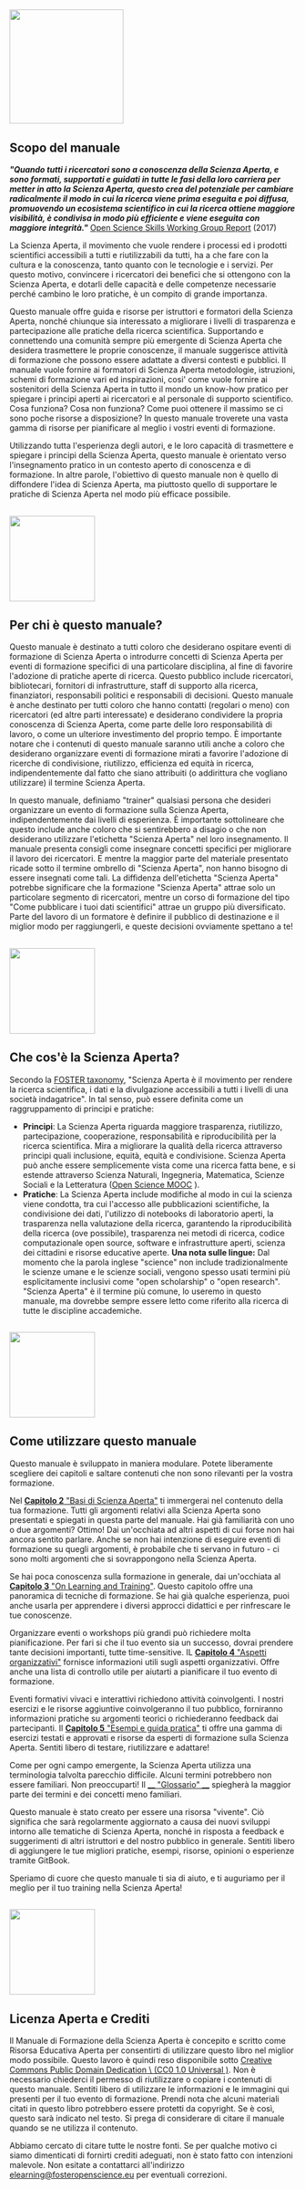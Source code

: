 ## <img src="/Images/Icons/book.png" width="200" height="200" />

## Scopo del manuale

_**"Quando tutti i ricercatori sono a conoscenza della Scienza Aperta, e sono formati, supportati e guidati in tutte le fasi della loro carriera per metter in atto la Scienza Aperta, questo crea del potenziale per cambiare radicalmente il modo in cui la ricerca viene prima eseguita e poi diffusa, promuovendo un ecosistema scientifico in cui la ricerca ottiene maggiore visibilità, è condivisa in modo più efficiente e viene eseguita con maggiore integrità."**_ [Open Science Skills Working Group Report](https://ec.europa.eu/research/openscience/pdf/os_skills_wgreport_final.pdf#view=fit&pagemode=none) \(2017\)

La Scienza Aperta, il movimento che vuole rendere i processi ed i prodotti scientifici accessibili a tutti e riutilizzabili da tutti, ha a che fare con la cultura e la conoscenza, tanto quanto con le tecnologie e i servizi. Per questo motivo, convincere i ricercatori dei benefici che si ottengono con la Scienza Aperta, e dotarli delle capacità e delle competenze necessarie perché cambino le loro pratiche, è un compito di grande importanza.

Questo manuale offre guida e risorse per istruttori e formatori della Scienza Aperta, nonché chiunque sia interessato a migliorare i livelli di trasparenza e partecipazione alle pratiche della ricerca scientifica. Supportando e connettendo una comunità sempre più emergente di Scienza Aperta che desidera trasmettere le proprie conoscenze, il manuale suggerisce attività di formazione che possono essere adattate a diversi contesti e pubblici. Il manuale vuole fornire ai formatori di Scienza Aperta metodologie, istruzioni, schemi di formazione vari ed inspirazioni, cosi' come vuole fornire ai sostenitori della Scienza Aperta in tutto il mondo un know-how pratico per spiegare i principi aperti ai ricercatori e al personale di supporto scientifico. Cosa funziona? Cosa non funziona? Come puoi ottenere il massimo se ci sono poche risorse a disposizione? In questo manuale troverete una vasta gamma di risorse per pianificare al meglio i vostri eventi di formazione.

Utilizzando tutta l'esperienza degli autori, e le loro capacità di trasmettere e spiegare i principi della Scienza Aperta, questo manuale è orientato verso l'insegnamento pratico in un contesto aperto di conoscenza e di formazione. In altre parole, l'obiettivo di questo manuale non è quello di diffondere l'idea di Scienza Aperta, ma piuttosto quello di supportare le pratiche di Scienza Aperta nel modo più efficace possibile.

## <img src="/Images/Icons/gears.png" width="150" height="150" />

## Per chi è questo manuale?

Questo manuale è destinato a tutti coloro che desiderano ospitare eventi di formazione di Scienza Aperta o introdurre concetti di Scienza Aperta per eventi di formazione specifici di una particolare disciplina, al fine di favorire l'adozione di pratiche aperte di ricerca. Questo pubblico include ricercatori, bibliotecari, fornitori di infrastrutture, staff di supporto alla ricerca, finanziatori, responsabili politici e responsabili di decisioni. Questo manuale è anche destinato per tutti coloro che hanno contatti (regolari o meno) con ricercatori \(ed altre parti interessate\) e desiderano condividere la propria conoscenza di Scienza Aperta, come parte delle loro responsabilità di lavoro, o come un ulteriore investimento del proprio tempo. È importante notare che i contenuti di questo manuale saranno utili anche a coloro che desiderano organizzare eventi di formazione mirati a favorire l'adozione di ricerche di condivisione, riutilizzo, efficienza ed equità in ricerca, indipendentemente dal fatto che siano attribuiti \(o addirittura che vogliano utilizzare\) il termine Scienza Aperta.

In questo manuale, definiamo "trainer" qualsiasi persona che desideri organizzare un evento di formazione sulla Scienza Aperta, indipendentemente dai livelli di esperienza. È importante sottolineare che questo include anche coloro che si sentirebbero a disagio o che non desiderano utilizzare l'etichetta "Scienza Aperta" nel loro insegnamento. Il manuale presenta consigli come insegnare concetti specifici per migliorare il lavoro dei ricercatori. E mentre la maggior parte del materiale presentato ricade sotto il termine ombrello di "Scienza Aperta", non hanno bisogno di essere insegnati come tali. La diffidenza dell'etichetta "Scienza Aperta" potrebbe significare che la formazione "Scienza Aperta" attrae solo un particolare segmento di ricercatori, mentre un corso di formazione del tipo "Come pubblicare i tuoi dati scientifici" attrae un gruppo più diversificato. Parte del lavoro di un formatore è definire il pubblico di destinazione e il miglior modo per raggiungerli, e queste decisioni ovviamente spettano a te!

## <img src="/Images/Icons/questions.png" width="150" height="150" />

## Che cos'è la Scienza Aperta? 

Secondo la [FOSTER taxonomy](https://www.fosteropenscience.eu/taxonomy/term/7), "Scienza Aperta è il movimento per rendere la ricerca scientifica, i dati e la divulgazione accessibili a tutti i livelli di una società indagatrice". In tal senso, può essere definita come un raggruppamento di principi e pratiche:

* **Principi**: La Scienza Aperta riguarda maggiore trasparenza, riutilizzo, partecipazione, cooperazione, responsabilità e riproducibilità per la ricerca scientifica. Mira a migliorare la qualità della ricerca attraverso principi quali inclusione, equità, equità e condivisione. Scienza Aperta può anche essere semplicemente vista come una ricerca fatta bene, e si estende attraverso Scienza Naturali, Ingegneria, Matematica, Scienze Sociali e la Letteratura \([Open Science MOOC](https://opensciencemooc.eu/) \).
* **Pratiche**: La Scienza Aperta include modifiche al modo in cui la scienza viene condotta, tra cui l'accesso alle pubblicazioni scientifiche, la condivisione dei dati, l'utilizzo di notebooks di laboratorio aperti, la trasparenza nella valutazione della ricerca, garantendo la riproducibilità della ricerca \(ove possibile\), trasparenza nei metodi di ricerca, codice computazionale open source, software e infrastrutture aperti, scienza dei cittadini e risorse educative aperte.
**Una nota sulle lingue:** Dal momento che la parola inglese "science" non include tradizionalmente le scienze umane e le scienze sociali, vengono spesso usati termini più esplicitamente inclusivi come "open scholarship" o "open research". "Scienza Aperta" è il termine più comune, lo useremo in questo manuale, ma dovrebbe sempre essere letto come riferito alla ricerca di tutte le discipline accademiche.

## <img src="/Images/Icons/arrow.png" width="150" height="150" />

## Come utilizzare questo manuale

Questo manuale è sviluppato in maniera modulare. Potete liberamente scegliere dei capitoli e saltare contenuti che non sono rilevanti per la vostra formazione.

Nel [__Capitolo 2__ "Basi di Scienza Aperta"](https://github.com/Open-Science-Training-Handbook/Open-Science-Training-Handbook_IT/tree/master/02OpenScienceBasics) ti immergerai nel contenuto della tua formazione. Tutti gli argomenti relativi alla Scienza Aperta sono presentati e spiegati in questa parte del manuale. Hai già familiarità con uno o due argomenti? Ottimo! Dai un'occhiata ad altri aspetti di cui forse non hai ancora sentito parlare. Anche se non hai intenzione di eseguire eventi di formazione su quegli argomenti, è probabile che ti servano in futuro - ci sono molti argomenti che si sovrappongono nella Scienza Aperta.

Se hai poca conoscenza sulla formazione in generale, dai un'occhiata al [ __Capitolo 3__ "On Learning and Training"](https://github.com/Open-Science-Training-Handbook/Open-Science-Training-Handbook_IT/tree/master/03OnLearningAndTraining). Questo capitolo offre una panoramica di tecniche di formazione. Se hai già qualche esperienza, puoi anche usarla per apprendere i diversi approcci didattici e per rinfrescare le tue conoscenze.

Organizzare eventi o workshops più grandi può richiedere molta pianificazione. Per fari si che il tuo evento sia un successo, dovrai prendere tante decisioni importanti, tutte time-sensitive. IL [__Capitolo 4__ "Aspetti organizzativi"](https://github.com/Open-Science-Training-Handbook/Open-Science-Training-Handbook_IT/tree/master/04OrganizationalAspects) fornisce informazioni utili sugli aspetti organizzativi. Offre anche una lista di controllo utile per aiutarti a pianificare il tuo evento di formazione.

Eventi formativi vivaci e interattivi richiedono attività coinvolgenti. I nostri esercizi e le risorse aggiuntive coinvolgeranno il tuo pubblico, forniranno informazioni pratiche su argomenti teorici o richiederanno feedback dai partecipanti. Il [__Capitolo 5__ "Esempi e guida pratica"](https://github.com/Open-Science-Training-Handbook/Open-Science-Training-Handbook_IT/tree/master/05ExamplesAndPracticalGuidance) ti offre una gamma di esercizi testati e approvati e risorse da esperti di formazione sulla Scienza Aperta. Sentiti libero di testare, riutilizzare e adattare!

Come per ogni campo emergente, la Scienza Aperta utilizza una terminologia talvolta parecchio difficile. Alcuni termini potrebbero non essere familiari. Non preoccuparti! Il [__ "Glossario" __](https://github.com/Open-Science-Training-Handbook/Open-Science-Training-Handbook_IT/tree/master/06Glossary) spiegherà la maggior parte dei termini e dei concetti meno familiari.

Questo manuale è stato creato per essere una risorsa "vivente". Ciò significa che sarà regolarmente aggiornato a causa dei nuovi sviluppi intorno alle tematiche di Scienza Aperta, nonché in risposta a feedback e suggerimenti di altri istruttori e del nostro pubblico in generale. Sentiti libero di aggiungere le tue migliori pratiche, esempi, risorse, opinioni o esperienze tramite GitBook.

Speriamo di cuore che questo manuale ti sia di aiuto, e ti auguriamo per il meglio per il tuo training nella Scienza Aperta!

## <img src="/Images/Icons/open_licenses.png" width="150" height="150" />

## Licenza Aperta e Crediti

Il Manuale di Formazione della Scienza Aperta è concepito e scritto come Risorsa Educativa Aperta per consentirti di utilizzare questo libro nel miglior modo possibile. Questo lavoro è quindi reso disponibile sotto [Creative Commons Public Domain Dedication \ (CC0 1.0 Universal \)](https://creativecommons.org/publicdomain/zero/1.0/). Non è necessario chiederci il permesso di riutilizzare o copiare i contenuti di questo manuale. Sentiti libero di utilizzare le informazioni e le immagini qui presenti per il tuo evento di formazione. Prendi nota che alcuni materiali citati in questo libro potrebbero essere protetti da copyright. Se è così, questo sarà indicato nel testo. Si prega di considerare di citare il manuale quando se ne utilizza il contenuto.

Abbiamo cercato di citare tutte le nostre fonti. Se per qualche motivo ci siamo dimenticati di fornirti crediti adeguati, non è stato fatto con intenzioni malevole. Non esitate a contattarci all'indirizzo [elearning@fosteropenscience.eu](mailto:elearning@fosteropenscience.eu) per eventuali correzioni.